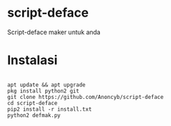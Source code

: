 # script-deface
Script-deface maker untuk anda

# Instalasi
<pre><code>
apt update && apt upgrade
pkg install python2 git
git clone https://github.com/Anoncyb/script-deface
cd script-deface
pip2 install -r install.txt
python2 defmak.py

